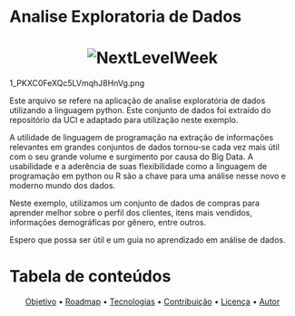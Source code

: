 # Analise Exploratoria de Dados

<h1 align="center">
  <img alt="NextLevelWeek" title="#NextLevelWeek" src="./assets/banner.png" />
</h1>

1_PKXC0FeXQc5LVmqhJ8HnVg.png


Este arquivo se refere na aplicação de analise exploratória de dados utilizando a linguagem python. Este conjunto de dados foi extraído do repositório da UCI e adaptado para utilização neste exemplo.

A utilidade de linguagem de programação na extração de informações relevantes em grandes conjuntos de dados tornou-se cada vez mais útil com o seu grande volume e surgimento por causa do Big Data. A usabilidade e a aderência de suas flexibilidade como a linguagem de programação em python ou R são a chave para uma análise nesse novo e moderno mundo dos dados.

Neste exemplo, utilizamos um conjunto de dados de compras para aprender melhor sobre o perfil dos clientes, itens mais vendidos, informações demográficas por gênero, entre outros.

Espero que possa ser útil e um guia no aprendizado em análise de dados.


Tabela de conteúdos
=================
<p align="center">
 <a href="#objetivo">Objetivo</a> •
 <a href="#roadmap">Roadmap</a> • 
 <a href="#tecnologias">Tecnologias</a> • 
 <a href="#contribuicao">Contribuição</a> • 
 <a href="#licenc-a">Licença</a> • 
 <a href="#autor">Autor</a>
</p>
